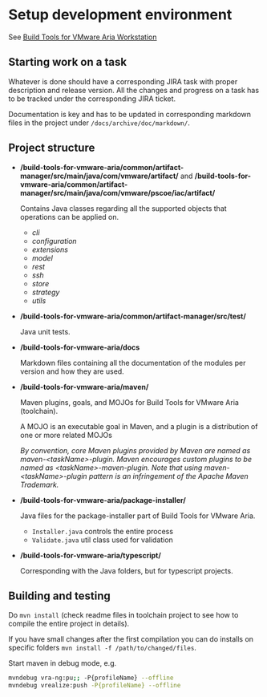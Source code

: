# Setup development environment

See [Build Tools for VMware Aria Workstation](setup-workstation.md)

## Starting work on a task

Whatever is done should have a corresponding JIRA task with proper description and release version. All the changes and progress on a task has to be tracked under the corresponding JIRA ticket.

Documentation is key and has to be updated in corresponding markdown files in the project under `/docs/archive/doc/markdown/`.

## Project structure

- **/build-tools-for-vmware-aria/common/artifact-manager/src/main/java/com/vmware/artifact/** and **/build-tools-for-vmware-aria/common/artifact-manager/src/main/java/com/vmware/pscoe/iac/artifact/**

  Contains Java classes regarding all the supported objects that operations can be applied on.

  - *cli*
  - *configuration*
  - *extensions*
  - *model*
  - *rest*
  - *ssh*
  - *store*
  - *strategy*
  - *utils*

- **/build-tools-for-vmware-aria/common/artifact-manager/src/test/**

  Java unit tests.

- **/build-tools-for-vmware-aria/docs**

  Markdown files containing all the documentation of the modules per version and how they are used.

- **/build-tools-for-vmware-aria/maven/**

  Maven plugins, goals, and MOJOs for Build Tools for VMware Aria (toolchain).

  A MOJO is an executable goal in Maven, and a plugin is a distribution of one or more related MOJOs

  *By convention, core Maven plugins provided by Maven are named as maven-\<taskName\>-plugin. Maven encourages custom plugins to be named as \<taskName\>-maven-plugin. Note that using maven-\<taskName\>-plugin pattern is an infringement of the Apache Maven Trademark.*

- **/build-tools-for-vmware-aria/package-installer/**

  Java files for the package-installer part of Build Tools for VMware Aria.
  
  - `Installer.java` controls the entire process
  - `Validate.java` util class used for validation

- **/build-tools-for-vmware-aria/typescript/**

  Corresponding with the Java folders, but for typescript projects.

## Building and testing

Do `mvn install` (check readme files in toolchain project to see how to compile the entire project in details).

If you have small changes after the first compilation you can do installs on specific folders `mvn install -f /path/to/changed/files`.

Start maven in debug mode, e.g.

```sh
mvndebug vra-ng:pu;; -P{profileName} --offline
mvndebug vrealize:push -P{profileName} --offline
```
